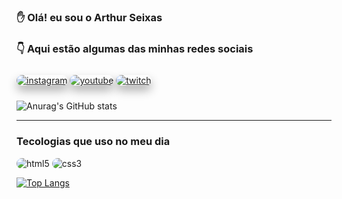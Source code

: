 ### ✋ Olá! eu sou o Arthur Seixas 
### 👇 Aqui estão algumas das minhas redes sociais 
<div>
     <a target="_blank" href="https://www.instagram.com/thuruez_/"><img alt="instagram" src="https://img.shields.io/badge/Instagram-E4405F?style=for-the-badge&logo=instagram&logoColor=white" style="border-radius: 10px; box-shadow: 0px 8px 15px rgba(0, 0, 0, 0.3); margin: 10px 0px"></img></a>
     <a target="_blank" href="https://www.youtube.com/channel/UCqRVCLZtPPBDSi3U40fgTWA"><img alt="youtube" src="https://img.shields.io/badge/YouTube-FF0000?style=for-the-badge&logo=youtube&logoColor=white" style="border-radius: 10px; box-shadow: 0px 8px 15px rgba(0, 0, 0, 0.3); margin: 10px 0px"></img></a>
     <a target="_blank" href="https://www.twitch.tv/thurue"><img alt="twitch" src="https://img.shields.io/badge/Twitch-9146FF?style=for-the-badge&logo=twitch&logoColor=white" style="border-radius: 10px; box-shadow: 0px 8px 15px rgba(0, 0, 0, 0.3); margin: 10px 0px"></img></a>
</div>

![Anurag's GitHub stats](https://github-readme-stats.vercel.app/api?username=thurue&show_icons=true&theme=radical)
<hr>

### Tecologias que uso no meu dia
<div>
<img alt="html5" src="https://img.shields.io/badge/HTML5-E34F26?style=for-the-badge&logo=html5&logoColor=white" style="border-radius: 10px;"></img>
<img alt="css3" src="https://img.shields.io/badge/CSS3-1572B6?style=for-the-badge&logo=css3&logoColor=white" style="border-radius: 10px;"></img>
</div>

[![Top Langs](https://github-readme-stats.vercel.app/api/top-langs/?username=thurue&langs_count=8&theme=radical)](https://github.com/thurue/github-readme-stats)

